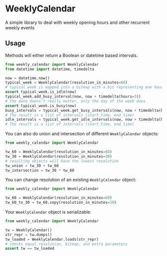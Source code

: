 
# WeeklyCalendar

A simple library to deal with weekly opening hours and other recurrent weekly events

## Usage
Methods will either return a Boolean or datetime based intervals.
```python
from weekly_calendar import WeeklyCalendar
from datetime import datetime, timedelta

now = datetime.now()
typical_week = WeeklyCalendar(resolution_in_minutes=60)
# typical_week is mapped into a bitmap with a bit representing one hour
assert typical_week.is_idle(now)
typical_week.add_busy_interval(now, now + timedelta(hours=3))
# the date doens't really matter, only the day of the week does
assert typical_week.is_busy(now)
busy_intervals = typical_week.get_busy_intervals(now, now + timedelta(hours=5))
# The result is a list of intervals (start_time, end_time)
idle_intervals = typical_week.get_idle_intervals(now, now + timedelta(hours=5))
# The result is a list of intervals (start_time, end_time)
```

You can also do union and intersection of different `WeeklyCalendar` objects:

```python
from weekly_calendar import WeeklyCalendar

tw_60 = WeeklyCalendar(resolution_in_minutes=60)
tw_30 = WeeklyCalendar(resolution_in_minutes=30)
# resulting objects will have the lowest resolution
tw_union = tw_30 + tw_60
tw_intersection = tw_30 * tw_60
```
You can change resolution of an existing `WeeklyCalendar` object:
```python
from weekly_calendar import WeeklyCalendar

tw_60 = WeeklyCalendar(resolution_in_minutes=60)
tw_60_to_30 = tw_60.copy(resolution_in_minutes=30)
```
Your `WeeklyCalendar` object is serializable:
```python
from weekly_calendar import WeeklyCalendar

tw = WeeklyCalendar()
str_repr = tw.dumps()
tw_loaded = WeeklyCalendar.loads(str_repr)
# checks equal resolution, bitmap, and extra parameters
assert tw == tw_loaded
```
